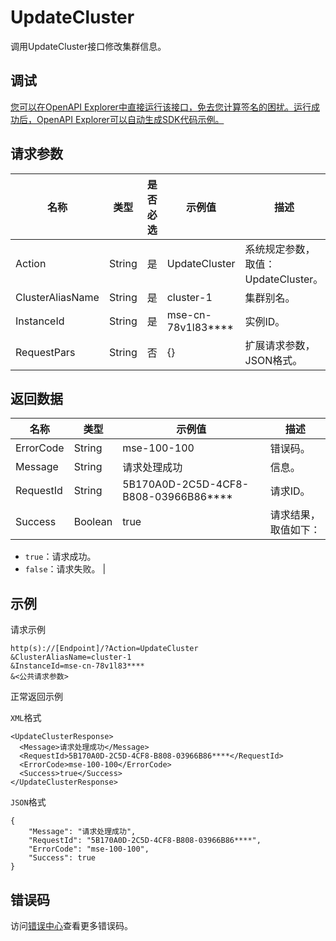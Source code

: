 # UpdateCluster

调用UpdateCluster接口修改集群信息。

## 调试

[您可以在OpenAPI Explorer中直接运行该接口，免去您计算签名的困扰。运行成功后，OpenAPI Explorer可以自动生成SDK代码示例。](https://api.aliyun.com/#product=mse&api=UpdateCluster&type=RPC&version=2019-05-31)

## 请求参数

|名称|类型|是否必选|示例值|描述|
|--|--|----|---|--|
|Action|String|是|UpdateCluster|系统规定参数，取值：UpdateCluster。 |
|ClusterAliasName|String|是|cluster-1|集群别名。 |
|InstanceId|String|是|mse-cn-78v1l83\*\*\*\*|实例ID。 |
|RequestPars|String|否|\{\}|扩展请求参数，JSON格式。 |

## 返回数据

|名称|类型|示例值|描述|
|--|--|---|--|
|ErrorCode|String|mse-100-100|错误码。 |
|Message|String|请求处理成功|信息。 |
|RequestId|String|5B170A0D-2C5D-4CF8-B808-03966B86\*\*\*\*|请求ID。 |
|Success|Boolean|true|请求结果，取值如下：

 -   `true`：请求成功。
-   `false`：请求失败。 |

## 示例

请求示例

```
http(s)://[Endpoint]/?Action=UpdateCluster
&ClusterAliasName=cluster-1
&InstanceId=mse-cn-78v1l83****
&<公共请求参数>
```

正常返回示例

`XML`格式

```
<UpdateClusterResponse>
  <Message>请求处理成功</Message>
  <RequestId>5B170A0D-2C5D-4CF8-B808-03966B86****</RequestId>
  <ErrorCode>mse-100-100</ErrorCode>
  <Success>true</Success>
</UpdateClusterResponse>
```

`JSON`格式

```
{
    "Message": "请求处理成功",
    "RequestId": "5B170A0D-2C5D-4CF8-B808-03966B86****",
    "ErrorCode": "mse-100-100",
    "Success": true
}
```

## 错误码

访问[错误中心](https://error-center.aliyun.com/status/product/mse)查看更多错误码。


